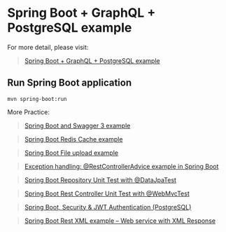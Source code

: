 # Spring Boot + GraphQL + PostgreSQL example

For more detail, please visit:
> [Spring Boot + GraphQL + PostgreSQL example](https://www.bezkoder.com/spring-boot-graphql-postgresql/)

## Run Spring Boot application
```
mvn spring-boot:run
```

More Practice:
> [Spring Boot and Swagger 3 example](https://www.bezkoder.com/spring-boot-swagger-3/)

> [Spring Boot Redis Cache example](https://www.bezkoder.com/spring-boot-redis-cache-example/)

> [Spring Boot File upload example](https://www.bezkoder.com/spring-boot-file-upload/)

> [Exception handling: @RestControllerAdvice example in Spring Boot](https://www.bezkoder.com/spring-boot-restcontrolleradvice/)

> [Spring Boot Repository Unit Test with @DataJpaTest](https://www.bezkoder.com/spring-boot-unit-test-jpa-repo-datajpatest/)

> [Spring Boot Rest Controller Unit Test with @WebMvcTest](https://www.bezkoder.com/spring-boot-webmvctest/)

> [Spring Boot, Security & JWT Authentication (PostgreSQL)](https://www.bezkoder.com/spring-boot-security-postgresql-jwt-authentication/)

> [Spring Boot Rest XML example – Web service with XML Response](https://www.bezkoder.com/spring-boot-rest-xml/)
